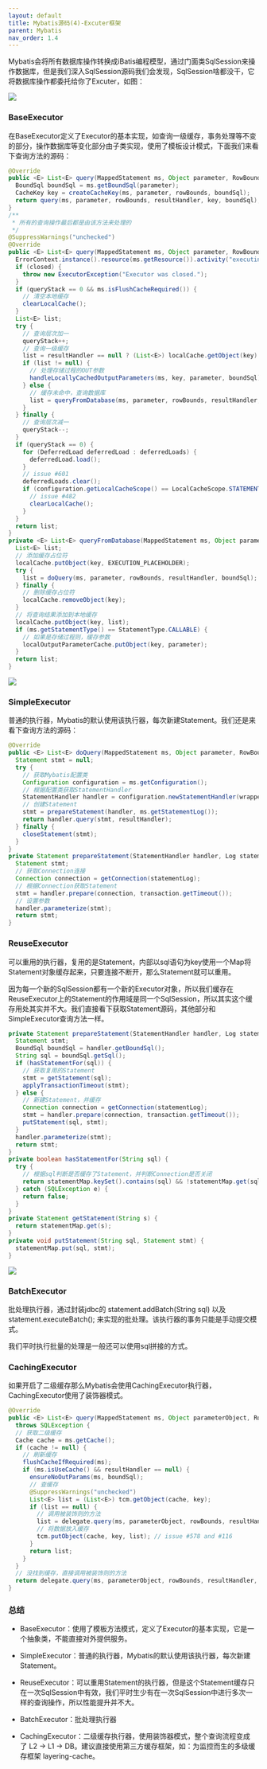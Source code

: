 ```yaml
---
layout: default
title: Mybatis源码(4)-Excuter框架
parent: Mybatis
nav_order: 1.4
---
```


Mybatis会将所有数据库操作转换成iBatis编程模型，通过门面类SqlSession来操作数据库，但是我们深入SqlSession源码我们会发现，SqlSession啥都没干，它将数据库操作都委托给你了Excuter，如图：

![](../../assets/images/Mybatis/attachments/Mybatis源码(4)-Excuter框架_image_0.png)

### BaseExecutor

在BaseExecutor定义了Executor的基本实现，如查询一级缓存，事务处理等不变的部分，操作数据库等变化部分由子类实现，使用了模板设计模式，下面我们来看下查询方法的源码：

```java
@Override
public <E> List<E> query(MappedStatement ms, Object parameter, RowBounds rowBounds, ResultHandler resultHandler) throws SQLException {
  BoundSql boundSql = ms.getBoundSql(parameter);
  CacheKey key = createCacheKey(ms, parameter, rowBounds, boundSql);
  return query(ms, parameter, rowBounds, resultHandler, key, boundSql);
}
/**
 * 所有的查询操作最后都是由该方法来处理的
 */
@SuppressWarnings("unchecked")
@Override
public <E> List<E> query(MappedStatement ms, Object parameter, RowBounds rowBounds, ResultHandler resultHandler, CacheKey key, BoundSql boundSql) throws SQLException {
  ErrorContext.instance().resource(ms.getResource()).activity("executing a query").object(ms.getId());
  if (closed) {
    throw new ExecutorException("Executor was closed.");
  }
  if (queryStack == 0 && ms.isFlushCacheRequired()) {
    // 清空本地缓存
    clearLocalCache();
  }
  List<E> list;
  try {
    // 查询层次加一
    queryStack++;
    // 查询一级缓存
    list = resultHandler == null ? (List<E>) localCache.getObject(key) : null;
    if (list != null) {
      // 处理存储过程的OUT参数
      handleLocallyCachedOutputParameters(ms, key, parameter, boundSql);
    } else {
      // 缓存未命中，查询数据库
      list = queryFromDatabase(ms, parameter, rowBounds, resultHandler, key, boundSql);
    }
  } finally {
    // 查询层次减一
    queryStack--;
  }
  if (queryStack == 0) {
    for (DeferredLoad deferredLoad : deferredLoads) {
      deferredLoad.load();
    }
    // issue #601
    deferredLoads.clear();
    if (configuration.getLocalCacheScope() == LocalCacheScope.STATEMENT) {
      // issue #482
      clearLocalCache();
    }
  }
  return list;
}
private <E> List<E> queryFromDatabase(MappedStatement ms, Object parameter, RowBounds rowBounds, ResultHandler resultHandler, CacheKey key, BoundSql boundSql) throws SQLException {
  List<E> list;
  // 添加缓存占位符
  localCache.putObject(key, EXECUTION_PLACEHOLDER);
  try {
    list = doQuery(ms, parameter, rowBounds, resultHandler, boundSql);
  } finally {
    // 删除缓存占位符
    localCache.removeObject(key);
  }
  // 将查询结果添加到本地缓存
  localCache.putObject(key, list);
  if (ms.getStatementType() == StatementType.CALLABLE) {
    // 如果是存储过程则，缓存参数
    localOutputParameterCache.putObject(key, parameter);
  }
  return list;
}
```

![](../../assets/images/Mybatis/attachments/Mybatis源码(4)-Excuter框架_image_1.png)

### SimpleExecutor

普通的执行器，Mybatis的默认使用该执行器，每次新建Statement。我们还是来看下查询方法的源码：

```java
@Override
public <E> List<E> doQuery(MappedStatement ms, Object parameter, RowBounds rowBounds, ResultHandler resultHandler, BoundSql boundSql) throws SQLException {
  Statement stmt = null;
  try {
    // 获取Mybatis配置类
    Configuration configuration = ms.getConfiguration();
    // 根据配置类获取StatementHandler
    StatementHandler handler = configuration.newStatementHandler(wrapper, ms, parameter, rowBounds, resultHandler, boundSql);
    // 创建Statement
    stmt = prepareStatement(handler, ms.getStatementLog());
    return handler.query(stmt, resultHandler);
  } finally {
    closeStatement(stmt);
  }
}
private Statement prepareStatement(StatementHandler handler, Log statementLog) throws SQLException {
  Statement stmt;
  // 获取Connection连接
  Connection connection = getConnection(statementLog);
  // 根据Connection获取Statement
  stmt = handler.prepare(connection, transaction.getTimeout());
  // 设置参数
  handler.parameterize(stmt);
  return stmt;
}
```

### ReuseExecutor

可以重用的执行器，复用的是Statement，内部以sql语句为key使用一个Map将Statement对象缓存起来，只要连接不断开，那么Statement就可以重用。

因为每一个新的SqlSession都有一个新的Executor对象，所以我们缓存在ReuseExecutor上的Statement的作用域是同一个SqlSession，所以其实这个缓存用处其实并不大。我们直接看下获取Statement源码，其他部分和SimpleExecutor查询方法一样。

```java
private Statement prepareStatement(StatementHandler handler, Log statementLog) throws SQLException {
  Statement stmt;
  BoundSql boundSql = handler.getBoundSql();
  String sql = boundSql.getSql();
  if (hasStatementFor(sql)) {
    // 获取复用的Statement
    stmt = getStatement(sql);
    applyTransactionTimeout(stmt);
  } else {
    // 新建Statement，并缓存
    Connection connection = getConnection(statementLog);
    stmt = handler.prepare(connection, transaction.getTimeout());
    putStatement(sql, stmt);
  }
  handler.parameterize(stmt);
  return stmt;
}
private boolean hasStatementFor(String sql) {
  try {
    // 根据sql判断是否缓存了Statement，并判断Connection是否关闭
    return statementMap.keySet().contains(sql) && !statementMap.get(sql).getConnection().isClosed();
  } catch (SQLException e) {
    return false;
  }
}
private Statement getStatement(String s) {
  return statementMap.get(s);
}
private void putStatement(String sql, Statement stmt) {
  statementMap.put(sql, stmt);
}
```

![](../../assets/images/Mybatis/attachments/Mybatis源码(4)-Excuter框架_image_2.png)

### BatchExecutor

批处理执行器，通过封装jdbc的 statement.addBatch(String sql) 以及 statement.executeBatch(); 来实现的批处理。该执行器的事务只能是手动提交模式。

我们平时执行批量的处理是一般还可以使用sql拼接的方式。

### CachingExecutor

如果开启了二级缓存那么Mybatis会使用CachingExecutor执行器，CachingExecutor使用了装饰器模式。

```java
@Override
public <E> List<E> query(MappedStatement ms, Object parameterObject, RowBounds rowBounds, ResultHandler resultHandler, CacheKey key, BoundSql boundSql)
  throws SQLException {
  // 获取二级缓存
  Cache cache = ms.getCache();
  if (cache != null) {
    // 刷新缓存
    flushCacheIfRequired(ms);
    if (ms.isUseCache() && resultHandler == null) {
      ensureNoOutParams(ms, boundSql);
      // 查缓存
      @SuppressWarnings("unchecked")
      List<E> list = (List<E>) tcm.getObject(cache, key);
      if (list == null) {
        // 调用被装饰则的方法
        list = delegate.query(ms, parameterObject, rowBounds, resultHandler, key, boundSql);
        // 将数据放入缓存
        tcm.putObject(cache, key, list); // issue #578 and #116
      }
      return list;
    }
  }
  // 没找到缓存，直接调用被装饰则的方法
  return delegate.query(ms, parameterObject, rowBounds, resultHandler, key, boundSql);
}
```

### 总结

- BaseExecutor：使用了模板方法模式，定义了Executor的基本实现，它是一个抽象类，不能直接对外提供服务。

- SimpleExecutor：普通的执行器，Mybatis的默认使用该执行器，每次新建Statement。

- ReuseExecutor：可以重用Statement的执行器，但是这个Statement缓存只在一次SqlSession中有效，我们平时生少有在一次SqlSession中进行多次一样的查询操作，所以性能提升并不大。

- BatchExecutor：批处理执行器

- CachingExecutor：二级缓存执行器，使用装饰器模式，整个查询流程变成 了 L2 -> L1 -> DB。建议直接使用第三方缓存框架，如：为监控而生的多级缓存框架 layering-cache。